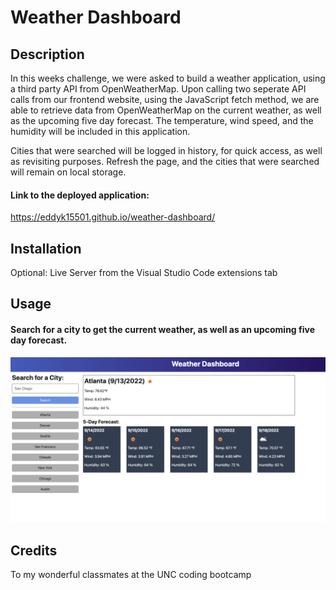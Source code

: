# Weather Dashboard

## Description
In this weeks challenge, we were asked to build a weather application, using a third party API from OpenWeatherMap. Upon calling two seperate API calls from our frontend website, using the JavaScript fetch method, we are able to retrieve data from OpenWeatherMap on the current weather, as well as the upcoming five day forecast. The temperature, wind speed, and the humidity will be included in this application.

Cities that were searched will be logged in history, for quick access, as well as revisiting purposes. Refresh the page, and the cities that were searched will remain on local storage.

#### Link to the deployed application:
https://eddyk15501.github.io/weather-dashboard/

## Installation
Optional: Live Server from the Visual Studio Code extensions tab

## Usage

#### Search for a city to get the current weather, as well as an upcoming five day forecast.

![alt text](./assets/images/06-server-side-apis-homework-demo%20(1).png)

## Credits
To my wonderful classmates at the UNC coding bootcamp
